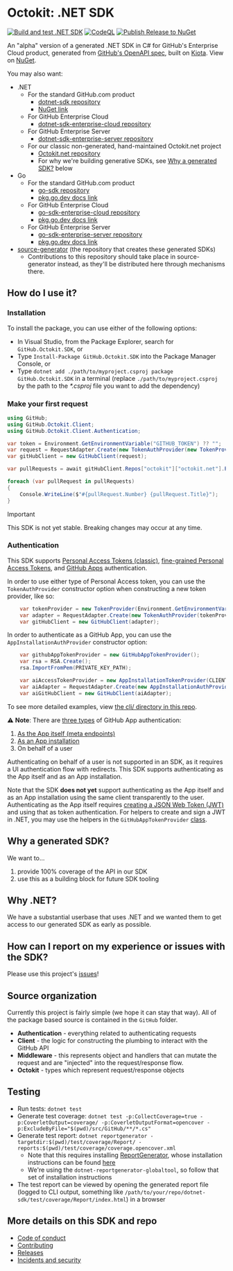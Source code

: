 # Octokit: .NET SDK

[![Build and test .NET SDK](https://github.com/octokit/dotnet-sdk/actions/workflows/build.yml/badge.svg)](https://github.com/octokit/dotnet-sdk/actions/workflows/build.yml) [![CodeQL](https://github.com/octokit/dotnet-sdk/actions/workflows/github-code-scanning/codeql/badge.svg)](https://github.com/octokit/dotnet-sdk/actions/workflows/github-code-scanning/codeql) [![Publish Release to NuGet](https://github.com/octokit/dotnet-sdk/actions/workflows/publish.yml/badge.svg)](https://github.com/octokit/dotnet-sdk/actions/workflows/publish.yml)

An "alpha" version of a generated .NET SDK in C# for GitHub's Enterprise Cloud product, generated from [GitHub's OpenAPI spec](https://github.com/github/rest-api-description), built on [Kiota](https://github.com/microsoft/kiota). View on [NuGet](https://www.nuget.org/packages/GitHub.Octokit.SDK/).

You may also want:

- .NET
	- For the standard GitHub.com product
		- [dotnet-sdk repository](https://github.com/octokit/dotnet-sdk)
		- [NuGet link](https://www.nuget.org/packages/GitHub.Octokit.SDK)
	- For GitHub Enterprise Cloud
		- [dotnet-sdk-enterprise-cloud repository](https://github.com/octokit/dotnet-sdk-enterprise-cloud)
	- For GitHub Enterprise Server
		- [dotnet-sdk-enterprise-server repository](https://github.com/octokit/dotnet-sdk-enterprise-server)
    - For our classic non-generated, hand-maintained Octokit.net project
		- [Octokit.net repository](https://github.com/octokit/octokit.net)
		- For why we're building generative SDKs, see [Why a generated SDK?](#why-a-generated-sdk) below
- Go
	- For the standard GitHub.com product
		- [go-sdk repository](https://github.com/octokit/go-sdk)
		- [pkg.go.dev docs link](https://pkg.go.dev/github.com/octokit/go-sdk)
	- For GitHub Enterprise Cloud
		- [go-sdk-enterprise-cloud repository](https://github.com/octokit/go-sdk-enterprise-cloud)
		- [pkg.go.dev docs link](https://pkg.go.dev/github.com/octokit/go-sdk-enterprise-cloud)
	- For GitHub Enterprise Server
		- [go-sdk-enterprise-server repository](https://github.com/octokit/go-sdk-enterprise-server)
		- [pkg.go.dev docs link](https://pkg.go.dev/github.com/octokit/go-sdk-enterprise-server)
- [source-generator](https://github.com/octokit/source-generator) (the repository that creates these generated SDKs)
	- Contributions to this repository should take place in source-generator instead, as they'll be distributed here through mechanisms there.

## How do I use it?

### Installation

To install the package, you can use either of the following options:

- In Visual Studio, from the Package Explorer, search for `GitHub.Octokit.SDK`, or
- Type `Install-Package GitHub.Octokit.SDK` into the Package Manager Console, or
- Type `dotnet add ./path/to/myproject.csproj package GitHub.Octokit.SDK` in a terminal (replace `./path/to/myproject.csproj` by the path to the _*.csproj_ file you want to add the dependency)

### Make your first request

```csharp
using GitHub;
using GitHub.Octokit.Client;
using GitHub.Octokit.Client.Authentication;

var token = Environment.GetEnvironmentVariable("GITHUB_TOKEN") ?? "";
var request = RequestAdapter.Create(new TokenAuthProvider(new TokenProvider(token)));
var gitHubClient = new GitHubClient(request);

var pullRequests = await gitHubClient.Repos["octokit"]["octokit.net"].Pulls.GetAsync();

foreach (var pullRequest in pullRequests)
{
    Console.WriteLine($"#{pullRequest.Number} {pullRequest.Title}");
}
```

> [!IMPORTANT]
> This SDK is not yet stable. Breaking changes may occur at any time.

### Authentication

This SDK supports [Personal Access Tokens (classic)](https://docs.github.com/en/authentication/keeping-your-account-and-data-secure/managing-your-personal-access-tokens#personal-access-tokens-classic), [fine-grained Personal Access Tokens](https://docs.github.com/en/authentication/keeping-your-account-and-data-secure/managing-your-personal-access-tokens#fine-grained-personal-access-tokens), and [GitHub Apps](https://docs.github.com/en/apps/creating-github-apps/authenticating-with-a-github-app/about-authentication-with-a-github-app) authentication.

In order to use either type of Personal Access token, you can use the `TokenAuthProvider` constructor option when constructing a new token provider, like so:

```csharp
    var tokenProvider = new TokenProvider(Environment.GetEnvironmentVariable("GITHUB_TOKEN") ?? "");
    var adapter = RequestAdapter.Create(new TokenAuthProvider(tokenProvider));
    var gitHubClient = new GitHubClient(adapter);
```

In order to authenticate as a GitHub App, you can use the `AppInstallationAuthProvider` constructor option:

```csharp
    var githubAppTokenProvider = new GitHubAppTokenProvider();
    var rsa = RSA.Create();
    rsa.ImportFromPem(PRIVATE_KEY_PATH);

    var aiAccessTokenProvider = new AppInstallationTokenProvider(CLIENT_ID, rsa, INSTALLATION_ID, githubAppTokenProvider);
    var aiAdapter = RequestAdapter.Create(new AppInstallationAuthProvider(aiAccessTokenProvider));
    var aiGitHubClient = new GitHubClient(aiAdapter);
```

To see more detailed examples, view [the cli/ directory in this repo](cli/).

⚠️ **Note**: There are [three types](https://docs.github.com/en/apps/creating-github-apps/authenticating-with-a-github-app/about-authentication-with-a-github-app) of GitHub App authentication:
1. [As the App itself (meta endpoints)](https://docs.github.com/en/rest/apps/apps?apiVersion=2022-11-28)
1. [As an App installation](https://docs.github.com/en/rest/authentication/endpoints-available-for-github-app-installation-access-tokens?apiVersion=2022-11-28)
1. On behalf of a user

Authenticating on behalf of a user is not supported in an SDK, as it requires a UI authentication flow with redirects. This SDK supports authenticating as the App itself and as an App installation.

Note that the SDK **does not yet** support authenticating as the App itself and as an App installation using the same client transparently to the user. Authenticating as the App itself requires [creating a JSON Web Token (JWT)](https://docs.github.com/en/apps/creating-github-apps/authenticating-with-a-github-app/generating-a-json-web-token-jwt-for-a-github-app) and using that as token authentication. For helpers to create and sign a JWT in .NET, you may use the helpers in the `GitHubAppTokenProvider` [class](src/Client/Authentication/GitHubAppTokenProvider.cs).

## Why a generated SDK?

We want to...
1.  provide 100% coverage of the API in our SDK
1.  use this as a building block for future SDK tooling

## Why .NET?

We have a substantial userbase that uses .NET and we wanted them to get access to our generated SDK as early as possible.

## How can I report on my experience or issues with the SDK?

Please use this project's [issues](https://github.com/octokit/dotnet-sdk/issues)!

## Source organization

Currently this project is fairly simple (we hope it can stay that way).  All of the package based source is contained in the `GitHub` folder.

 - **Authentication** - everything related to authenticating requests
 - **Client** - the logic for constructing the plumbing to interact with the GitHub API
 - **Middleware** - this represents object and handlers that can mutate the request and are "injected" into the request/response flow.
 - **Octokit** - types which represent request/response objects

## Testing

- Run tests: `dotnet test`
- Generate test coverage: `dotnet test -p:CollectCoverage=true -p:CoverletOutput=coverage/ -p:CoverletOutputFormat=opencover -p:ExcludeByFile="$(pwd)/src/GitHub/**/*.cs"`
- Generate test report: `dotnet reportgenerator -targetdir:$(pwd)/test/coverage/Report/ -reports:$(pwd)/test/coverage/coverage.opencover.xml`
    - Note that this requires installing [ReportGenerator](https://github.com/danielpalme/ReportGenerator), whose installation instructions can be found [here](https://github.com/danielpalme/ReportGenerator?tab=readme-ov-file#install-the-package-matching-your-platform-and-needs)
    - We're using the `dotnet-reportgenerator-globaltool`, so follow that set of installation instructions
- The test report can be viewed by opening the generated report file (logged to CLI output, something like `/path/to/your/repo/dotnet-sdk/test/coverage/Report/index.html`) in a browser

## More details on this SDK and repo

- [Code of conduct](Docs/CODE_OF_CONDUCT.md)
- [Contributing](Docs/CONTRIBUTING.md)
- [Releases](Docs/RELEASES.md)
- [Incidents and security](Docs/SECURITY.md)
